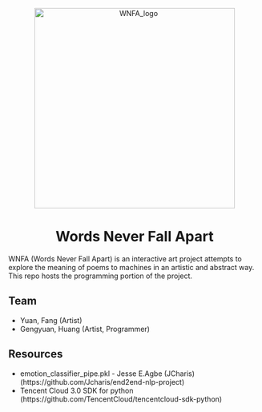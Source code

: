 <p align="center">
<img alt="WNFA_logo" width="400" src=https://user-images.githubusercontent.com/46549455/166193539-86e2fc97-2101-4783-9a8f-8a44e72f74e2.png>
</p>

<h1 align="center">
Words Never Fall Apart
</h1>

<p align="left">
WNFA (Words Never Fall Apart) is an interactive art project attempts to explore the meaning of poems to machines in an artistic and abstract way. This repo hosts the programming portion of the project. 
</p>

<h2 align="left">
Team
</h2>

<p align="left">
  <ul>
    <li>Yuan, Fang (Artist)</li>
    <li>Gengyuan, Huang (Artist, Programmer)</li>
  </ul>
</p>

<h2 align="left">
Resources
</h2>

<p align="left">
  <ul>
    <li>emotion_classifier_pipe.pkl - Jesse E.Agbe (JCharis) (https://github.com/Jcharis/end2end-nlp-project)</li>
    <li>Tencent Cloud 3.0 SDK for python (https://github.com/TencentCloud/tencentcloud-sdk-python)</li>
  </ul>
</p>
